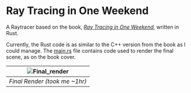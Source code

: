 # Ray Tracing in One Weekend

A Raytracer based on the book, [_Ray Tracing in One Weekend_](https://raytracing.github.io/books/RayTracingInOneWeekend.html), written in Rust.

Currently, the Rust code is as similar to the C++ version from the book as I could manage.
The [main.rs](/src/main.rs) file contains code used to render the final scene, as on the book cover.

|![Final_render](https://user-images.githubusercontent.com/35161185/212781667-7a967876-ad4f-463c-8018-6de22be2ab56.png)|
|:--:| 
| *Final Render (took me ~1hr)* |
